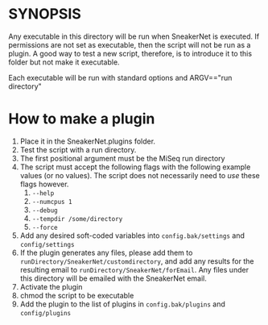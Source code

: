 SYNOPSIS
========

Any executable in this directory will be run when SneakerNet is executed.  If 
permissions are not set as executable, then the script will not be run as a
plugin.  A good way to test a new script, therefore, is to introduce it to this 
folder but not make it executable.

Each executable will be run with standard options and ARGV=="run directory"

How to make a plugin
====================

1. Place it in the SneakerNet.plugins folder.
2. Test the script with a run directory.
  1. The first positional argument must be the MiSeq run directory
  2. The script must accept the following flags with the following example 
     values (or no values).  The script does not necessarily need to _use_
     these flags however.
     1. `--help`
     2. `--numcpus 1`
     3. `--debug`
     4. `--tempdir /some/directory`
     5. `--force`
  3. Add any desired soft-coded variables into `config.bak/settings` and `config/settings`
  4. If the plugin generates any files, please add them to 
     `runDirectory/SneakerNet/customdirectory`, and add any results for the
     resulting email to `runDirectory/SneakerNet/forEmail`. Any files under
     this directory will be emailed with the SneakerNet email.
3. Activate the plugin
  1. chmod the script to be executable
  2. Add the plugin to the list of plugins in `config.bak/plugins` and `config/plugins` 
